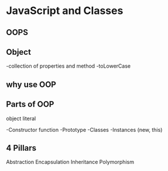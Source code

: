 # JavaScript and Classes

## OOPS

## Object

-collection of properties and method
-toLowerCase

## why use OOP

## Parts of OOP
object literal

-Constructor function
-Prototype
-Classes
-Instances (new, this)


## 4 Pillars

Abstraction
Encapsulation
Inheritance
Polymorphism